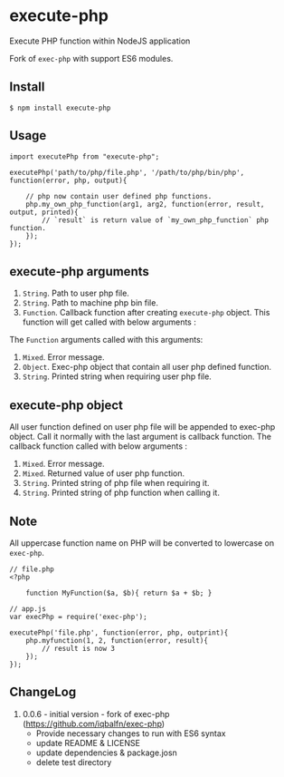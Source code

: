 execute-php
========

Execute PHP function within NodeJS application

Fork of `exec-php` with support ES6 modules.

Install
-------

    $ npm install execute-php

Usage
-----

    import executePhp from "execute-php";

    executePhp('path/to/php/file.php', '/path/to/php/bin/php', function(error, php, output){

        // php now contain user defined php functions.
        php.my_own_php_function(arg1, arg2, function(error, result, output, printed){
            // `result` is return value of `my_own_php_function` php function.
        });
    });

execute-php arguments
------------------

1. `String`. Path to user php file.
2. `String`. Path to machine php bin file.
3. `Function`. Callback function after creating `execute-php` object. This function will get called with below arguments :

The `Function` arguments called with this arguments:

1. `Mixed`. Error message.
2. `Object`. Exec-php object that contain all user php defined function.
3. `String`. Printed string when requiring user php file.

execute-php object
---------------

All user function defined on user php file will be appended to exec-php object.
Call it normally with the last argument is callback function. The callback 
function called with below arguments :

1. `Mixed`. Error message.
2. `Mixed`. Returned value of user php function.
3. `String`. Printed string of php file when requiring it.
4. `String`. Printed string of php function when calling it.


Note
----

All uppercase function name on PHP will be converted to lowercase on `exec-php`.

    // file.php
    <?php
    
        function MyFunction($a, $b){ return $a + $b; }
    
    // app.js 
    var execPhp = require('exec-php');
    
    executePhp('file.php', function(error, php, outprint){
        php.myfunction(1, 2, function(error, result){
            // result is now 3
        });
    });

ChangeLog
---------

1. 0.0.6 - initial version - fork of exec-php (https://github.com/iqbalfn/exec-php)
   - Provide necessary changes to run with ES6 syntax
   - update README & LICENSE
   - update dependencies & package.josn
   - delete test directory
